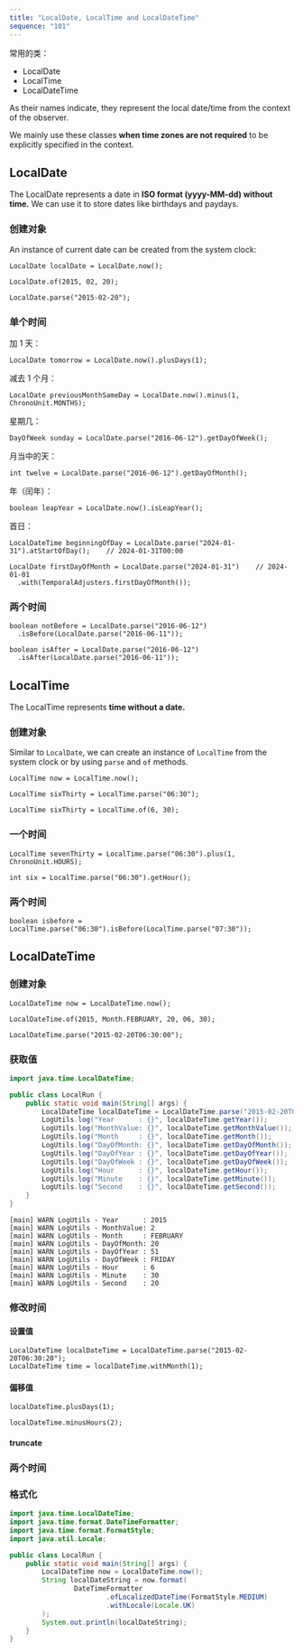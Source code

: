 ```yaml
---
title: "LocalDate, LocalTime and LocalDateTime"
sequence: "101"
---
```


常用的类：

- LocalDate
- LocalTime
- LocalDateTime

As their names indicate, they represent the local date/time from the context of the observer.

We mainly use these classes **when time zones are not required** to be explicitly specified in the context.

## LocalDate

The LocalDate represents a date in **ISO format (yyyy-MM-dd) without time.**
We can use it to store dates like birthdays and paydays.

### 创建对象

An instance of current date can be created from the system clock:

```text
LocalDate localDate = LocalDate.now();
```

```text
LocalDate.of(2015, 02, 20);

LocalDate.parse("2015-02-20");
```

### 单个时间

加 1 天：

```text
LocalDate tomorrow = LocalDate.now().plusDays(1);
```

减去 1 个月：

```text
LocalDate previousMonthSameDay = LocalDate.now().minus(1, ChronoUnit.MONTHS);
```

星期几：

```text
DayOfWeek sunday = LocalDate.parse("2016-06-12").getDayOfWeek();
```

月当中的天：

```text
int twelve = LocalDate.parse("2016-06-12").getDayOfMonth();
```

年（闰年）：

```text
boolean leapYear = LocalDate.now().isLeapYear();
```

首日：

```text
LocalDateTime beginningOfDay = LocalDate.parse("2024-01-31").atStartOfDay();    // 2024-01-31T00:00

LocalDate firstDayOfMonth = LocalDate.parse("2024-01-31")    // 2024-01-01
  .with(TemporalAdjusters.firstDayOfMonth());
```



### 两个时间

```text
boolean notBefore = LocalDate.parse("2016-06-12")
  .isBefore(LocalDate.parse("2016-06-11"));

boolean isAfter = LocalDate.parse("2016-06-12")
  .isAfter(LocalDate.parse("2016-06-11"));
```

## LocalTime

The LocalTime represents **time without a date.**

### 创建对象

Similar to `LocalDate`, we can create an instance of `LocalTime` from the system clock or
by using `parse` and `of` methods.

```text
LocalTime now = LocalTime.now();
```

```text
LocalTime sixThirty = LocalTime.parse("06:30");
```

```text
LocalTime sixThirty = LocalTime.of(6, 30);
```

### 一个时间

```text
LocalTime sevenThirty = LocalTime.parse("06:30").plus(1, ChronoUnit.HOURS);
```

```text
int six = LocalTime.parse("06:30").getHour();
```

### 两个时间

```text
boolean isbefore = LocalTime.parse("06:30").isBefore(LocalTime.parse("07:30"));
```

## LocalDateTime

### 创建对象

```text
LocalDateTime now = LocalDateTime.now();
```

```text
LocalDateTime.of(2015, Month.FEBRUARY, 20, 06, 30);
```

```text
LocalDateTime.parse("2015-02-20T06:30:00");
```

### 获取值

```java
import java.time.LocalDateTime;

public class LocalRun {
    public static void main(String[] args) {
        LocalDateTime localDateTime = LocalDateTime.parse("2015-02-20T06:30:20");
        LogUtils.log("Year      : {}", localDateTime.getYear());
        LogUtils.log("MonthValue: {}", localDateTime.getMonthValue());
        LogUtils.log("Month     : {}", localDateTime.getMonth());
        LogUtils.log("DayOfMonth: {}", localDateTime.getDayOfMonth());
        LogUtils.log("DayOfYear : {}", localDateTime.getDayOfYear());
        LogUtils.log("DayOfWeek : {}", localDateTime.getDayOfWeek());
        LogUtils.log("Hour      : {}", localDateTime.getHour());
        LogUtils.log("Minute    : {}", localDateTime.getMinute());
        LogUtils.log("Second    : {}", localDateTime.getSecond());
    }
}
```

```text
[main] WARN LogUtils - Year      : 2015
[main] WARN LogUtils - MonthValue: 2
[main] WARN LogUtils - Month     : FEBRUARY
[main] WARN LogUtils - DayOfMonth: 20
[main] WARN LogUtils - DayOfYear : 51
[main] WARN LogUtils - DayOfWeek : FRIDAY
[main] WARN LogUtils - Hour      : 6
[main] WARN LogUtils - Minute    : 30
[main] WARN LogUtils - Second    : 20
```

### 修改时间

#### 设置值

```text
LocalDateTime localDateTime = LocalDateTime.parse("2015-02-20T06:30:20");
LocalDateTime time = localDateTime.withMonth(1);
```

#### 偏移值

```text
localDateTime.plusDays(1);
```

```text
localDateTime.minusHours(2);
```

#### truncate

### 两个时间

### 格式化

```java
import java.time.LocalDateTime;
import java.time.format.DateTimeFormatter;
import java.time.format.FormatStyle;
import java.util.Locale;

public class LocalRun {
    public static void main(String[] args) {
        LocalDateTime now = LocalDateTime.now();
        String localDateString = now.format(
                DateTimeFormatter
                        .ofLocalizedDateTime(FormatStyle.MEDIUM)
                        .withLocale(Locale.UK)
        );
        System.out.println(localDateString);
    }
}
```

